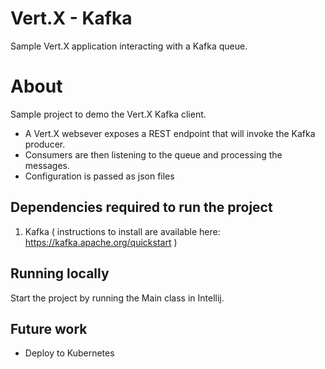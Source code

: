 

# Vert.X - Kafka

Sample Vert.X application interacting with a Kafka queue.

# About

Sample project to demo the Vert.X Kafka client.

 - A Vert.X websever exposes a REST endpoint that will invoke the
   Kafka producer.
 - Consumers are then listening to the queue and processing the
   messages.
 - Configuration is passed as json files

## Dependencies required to run the project

1.  Kafka    ( instructions to install are available here: https://kafka.apache.org/quickstart )


## Running locally

Start the project by running the Main class in Intellij.

## Future work

 - Deploy to Kubernetes